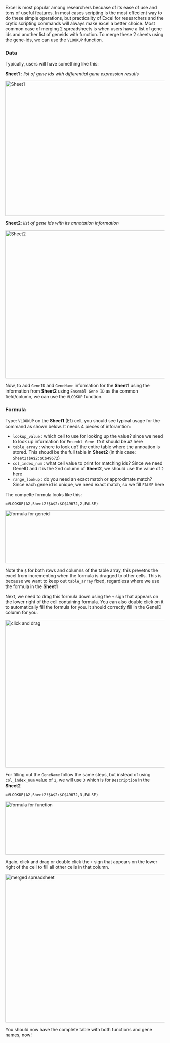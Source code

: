 Excel is most popular among researchers becuase of its ease of use and tons of useful features. In most cases scripting is the most effecient way to do these simple operations, but practicality of Excel for researchers and the crytic scripting commands will always make excel a better choice. Most common case of merging 2 spreadsheets is when users have a list of gene ids and another list of geneids with function. To merge these 2 sheets using the gene-ids, we can use the `VLOOKUP` function.

### Data ###

Typically, users will have something like this:

 __Sheet1__ : _list of gene ids with differential gene expression resutls_

<img src="https://isugenomics.github.io//bioinformatics-workbook/dataWrangling/microsoftExcel/screenshots_for_vlookup/Fig1_sheet1.png" width="1030" height="426" alt="Sheet1"  />


 __Sheet2__: _list of gene ids with its annotation information_

<img src="https://isugenomics.github.io//bioinformatics-workbook/dataWrangling/microsoftExcel/screenshots_for_vlookup/Fig2_sheet2.png" width="981" height="467" alt="Sheet2"  />

Now, to add `GeneID` and `GeneName` information for the __Sheet1__ using the information from __Sheet2__ using `Ensembl Gene ID` as the common field/column, we can use the `VLOOKUP` function.

### Formula ###

Type: `VLOOKUP` on the __Sheet1__ (E1) cell, you should see typical usage for the command as shown below. It needs 4 pieces of inforamtion:

  * `lookup_value` : which cell to use for looking up the value? since we need to look up information for `Ensembl Gene ID` it should be `A2` here
  * `table_array` : where to look up? the entire table where the annoation is stored. This shoudl be the full table in __Sheet2__ (in this case: `Sheet2!$A$2:$C$49672`)
  * `col_index_num` : what cell value to print for matching ids? Since we need GeneID and it is the 2nd column of __Sheet2__, we should use the value of `2` here
  * `range_lookup` : do you need an exact match or approximate match? Since each gene id is unique, we need exact match, so we fill `FALSE` here

The compelte formula looks like this:


```
=VLOOKUP(A2,Sheet2!$A$2:$C$49672,2,FALSE)
```

<img src="https://isugenomics.github.io//bioinformatics-workbook/dataWrangling/microsoftExcel/screenshots_for_vlookup/Fig3_Formula.png" width="1030" height="166" alt="formula for geneid"  />

Note the `$` for both rows and columns of the table array, this prevetns the excel from incrementing when the formula is dragged to other cells. This is because we want to keep out `table_array` fixed, regardless where we use the formula in the __Sheet1__

Next, we need to drag this formula down using the `+` sign that appears on the lower right of the cell containing formula. You can also double click on it to automatically fill the formula for you. It should correctly fill in the GeneID column for you.

<img src="https://isugenomics.github.io//bioinformatics-workbook/dataWrangling/microsoftExcel/screenshots_for_vlookup/Fig4_drag1.png" width="902" height="466" alt="click and drag"  />

For filling out the `GeneName` follow the same steps, but instead of using `col_index_num` value of `2`, we will use `3` which is for `Description` in the __Sheet2__

```
=VLOOKUP(A2,Sheet2!$A$2:$C$49672,3,FALSE)
```

<img src="https://isugenomics.github.io//bioinformatics-workbook/dataWrangling/microsoftExcel/screenshots_for_vlookup/Fig5_formla2.png" width="1158" height="167" alt="formula for function"  />

Again, click and drag or double click the `+` sign that appears on the lower right of the cell to fill all other cells in that column.

<img src="https://isugenomics.github.io//bioinformatics-workbook/dataWrangling/microsoftExcel/screenshots_for_vlookup/Fig7_merged.png" width="1286" height="467" alt="merged spreadsheet"  />

You should now have the complete table with both functions and gene names, now!
